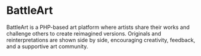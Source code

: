 # BattleArt
BattleArt is a PHP-based art platform where artists share their works and challenge others to create reimagined versions. Originals and reinterpretations are shown side by side, encouraging creativity, feedback, and a supportive art community.
